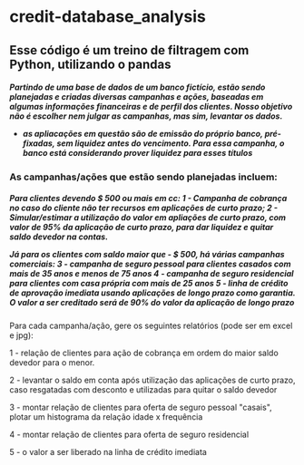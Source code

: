 <h1>credit-database_analysis</h1>

<h2> Esse código é um treino de filtragem com Python, utilizando o pandas </h2>

<h5>Partindo de uma base de dados de um banco fictício, estão sendo planejadas e criadas diversas campanhas e ações, baseadas em algumas informações financeiras e de perfil dos clientes. Nosso objetivo não é escolher nem julgar as campanhas, mas sim, levantar os dados. 

* as apliacações em questão são de emissão do próprio banco, pré-fixadas, sem liquidez antes do vencimento. Para essa campanha, o banco está considerando prover liquidez para esses títulos</h5>

<h3>As campanhas/ações que estão sendo planejadas incluem:</h3>

<h5><b>Para clientes devendo $ 500 ou mais em cc:</b>
1 - Campanha de cobrança no caso do cliente não ter recursos em aplicações de curto prazo;
2 - Simular/estimar a utilização do valor em apliações de curto prazo, com valor de 95% da aplicação de curto prazo, para dar liquidez e quitar saldo devedor na contas. 
  
<b>Já para os clientes com saldo maior que - $ 500, há várias campanhas comerciais:</b>
3 - campanha de seguro pessoal para clientes casados com mais de 35 anos e menos de 75 anos
4 - campanha de seguro residencial para clientes com casa própria com mais de 25 anos
5 - linha de crédito de aprovação imediata usando aplicações de longo prazo como garantia. O valor a ser creditado será de 90% do valor da aplicação de longo prazo</h5>

Para cada campanha/ação, gere os seguintes relatórios (pode ser em excel e jpg):

1 - relação de clientes para ação de cobrança em ordem do maior saldo devedor para o menor.

2 - levantar o saldo em conta após utilização das aplicações de curto prazo, caso resgatadas com desconto e utilizadas para quitar o saldo devedor

3 - montar relação de clientes para oferta de seguro pessoal "casais", plotar um histograma da relação idade x frequência

4 - montar relação de clientes para oferta de seguro residencial

5 - o valor a ser liberado na linha de crédito imediata

